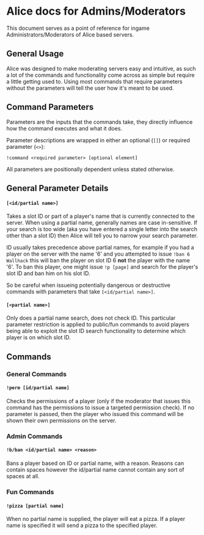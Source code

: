 # Alice docs for Admins/Moderators
This document serves as a point of reference for ingame Administrators/Moderators of Alice based servers.

## General Usage
Alice was designed to make moderating servers easy and intuitive, as such a lot of the commands and functionality come across as simple but require a little getting used to. Using most commands that require parameters without the parameters will tell the user how it's meant to be used.

## Command Parameters
Parameters are the inputs that the commands take, they directly influence how the command executes and what it does.

Parameter descriptions are wrapped in either an optional (`[]`) or required parameter (`<>`):
```
!command <required parameter> [optional element]
```
All parameters are positionally dependent unless stated otherwise.

## General Parameter Details
#### `[<id/partial name>]`
Takes a slot ID or part of a player's name that is currently connected to the server. When using a partial name, generally names are case in-sensitive. If your search is too wide (aka you have entered a single letter into the search other than a slot ID) then Alice will tell you to narrow your search parameter.

ID usually takes precedence above partial names, for example if you had a player on the server with the name '6' and you attempted to issue `!ban 6 Wallhack` this will ban the player on slot ID 6 **not** the player with the name '6'. To ban this player, one might issue `!p [page]` and search for the player's slot ID and ban him on his slot ID.

So be careful when issueing potentially dangerous or destructive commands with parameters that take `[<id/partial name>]`.

#### `[<partial name>]`
Only does a partial name search, does not check ID. This particular parameter restriction is applied to public/fun commands to avoid players being able to exploit the slot ID search functionality to determine which player is on which slot ID.


## Commands

### General Commands
#### `!perm [id/partial name]`
Checks the permissions of a player (only if the moderator that issues this command has the permissions to issue a targeted permission check). If no parameter is passed, then the player who issued this command will be shown their own permissions on the server.

### Admin Commands
#### `!b/ban <id/partial name> <reason>`
Bans a player based on ID or partial name, with a reason. Reasons can contain spaces however the id/partial name cannot contain any sort of spaces at all.

### Fun Commands
#### `!pizza [partial name]`
When no partial name is supplied, the player will eat a pizza. If a player name is specified it will send a pizza to the specified player.